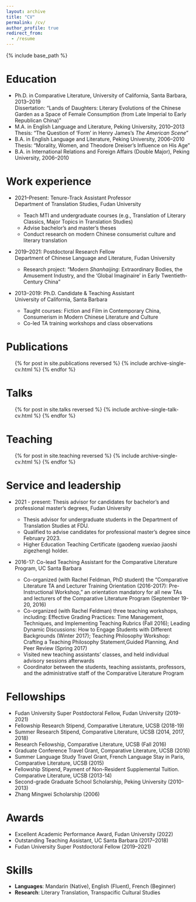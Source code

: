 ```yaml
---
layout: archive
title: "CV"
permalink: /cv/
author_profile: true
redirect_from:
  - /resume
---
```


{% include base_path %}

Education
==========
* Ph.D. in Comparative Literature, University of California, Santa Barbara, 2013–2019  
  Dissertation: “Lands of Daughters: Literary Evolutions of the Chinese Garden as a Space of Female Consumption (from Late Imperial to Early Republican China)”  
* M.A. in English Language and Literature, Peking University, 2010–2013  
  Thesis: “The Question of ‘Form’ in Henry James’s *The American Scene*”  
* B.A. in English Language and Literature, Peking University, 2006–2010  
  Thesis: “Morality, Women, and Theodore Dreiser’s Influence on His Age”  
* B.A. in International Relations and Foreign Affairs (Double Major), Peking University, 2006–2010  

Work experience
================
* 2021–Present: Tenure-Track Assistant Professor  
  Department of Translation Studies, Fudan University  
  * Teach MTI and undergraduate courses (e.g., Translation of Literary Classics, Major Topics in Translation Studies)  
  * Advise bachelor’s and master’s theses  
  * Conduct research on modern Chinese consumerist culture and literary translation  

* 2019–2021: Postdoctoral Research Fellow  
  Department of Chinese Language and Literature, Fudan University  
  * Research project: “Modern *Shanhaijing*: Extraordinary Bodies, the Amusement Industry, and the ‘Global Imaginaire’ in Early Twentieth-Century China”  

* 2013–2019: Ph.D. Candidate & Teaching Assistant  
  University of California, Santa Barbara  
  * Taught courses: Fiction and Film in Contemporary China, Consumerism in Modern Chinese Literature and Culture  
  * Co-led TA training workshops and class observations  

Publications
=============
  <ul>{% for post in site.publications reversed %}
    {% include archive-single-cv.html %}
  {% endfor %}</ul>

Talks
======
  <ul>{% for post in site.talks reversed %}
    {% include archive-single-talk-cv.html  %}
  {% endfor %}</ul>

Teaching
=========
  <ul>{% for post in site.teaching reversed %}
    {% include archive-single-cv.html %}
  {% endfor %}</ul>

Service and leadership
=======================
* 2021 - present: Thesis advisor for candidates for bachelor’s and professional master’s degrees, Fudan University 
  * Thesis advisor for undergraduate students in the Department of Translation Studies at FDU. 
  * Qualified to advise candidates for professional master’s degree since February 2023. 
  * Higher Education Teaching Certificate (gaodeng xuexiao jiaoshi zigezheng) holder.

* 2016-17: Co-lead Teaching Assistant for the Comparative Literature Program, UC Santa Barbara 
  * Co-organized (with Rachel Feldman, PhD student) the “Comparative Literature TA and Lecturer Training Orientation (2016-2017): Pre-Instructional Workshop,” an orientation mandatory for all new TAs and lecturers of the Comparative Literature Program (September 19-20, 2016) 
  * Co-organized (with Rachel Feldman) three teaching workshops, including: Effective Grading Practices: Time Management, Techniques, and Implementing Teaching Rubrics  (Fall 2016); Leading Dynamic Discussions: How to Engage Students with Different Backgrounds (Winter 2017); Teaching Philosophy Workshop: Crafting a Teaching Philosophy Statement,Guided Planning, And Peer Review (Spring 2017) 
  * Visited new teaching assistants’ classes, and held individual advisory sessions afterwards  
  * Coordinator between the students, teaching assistants, professors, and the administrative staff of the Comparative Literature Program

Fellowships
============
* Fudan University Super Postdoctoral Fellow, Fudan University (2019-2021) 
* Fellowship Research Stipend, Comparative Literature, UCSB (2018-19) 
* Summer Research Stipend, Comparative Literature, UCSB (2014, 2017, 2018) 
* Research Fellowship,  Comparative Literature, UCSB (Fall 2016) 
* Graduate Conference Travel Grant, Comparative Literature, UCSB (2016) 
* Summer Language Study Travel Grant, French Language Stay in Paris, Comparative Literature, UCSB (2015) 
* Fellowship Stipend, Payment of Non-Resident Supplemental Tuition. Comparative Literature, UCSB (2013-14) 
* Second-grade Graduate School Scholarship, Peking University (2010-2013) 
* Zhang Mingwei Scholarship (2006)

Awards
=======
* Excellent Academic Performance Award, Fudan University (2022)  
* Outstanding Teaching Assistant, UC Santa Barbara (2017–2018)  
* Fudan University Super Postdoctoral Fellow (2019–2021)  

Skills
=======
* **Languages**: Mandarin (Native), English (Fluent), French (Beginner)  
* **Research**: Literary Translation, Transpacific Cultural Studies  
